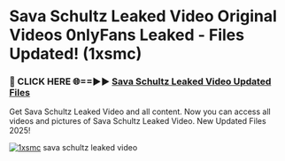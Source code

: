 # Sava Schultz Leaked Video Original Videos 0nlyFans Leaked - Files Updated! (1xsmc)

<h3>🔴 CLICK HERE 🌐==►► <a href="https://tinyurl.com/2wckxsce" rel="nofollow">Sava Schultz Leaked Video Updated Files</a></h3>

Get Sava Schultz Leaked Video and all content. Now you can access all videos and pictures of Sava Schultz Leaked Video. New Updated Files 2025!

[![1xsmc](https://i.imgur.com/AFduVYN.gif)](https://tinyurl.com/2wckxsce)
sava schultz leaked video